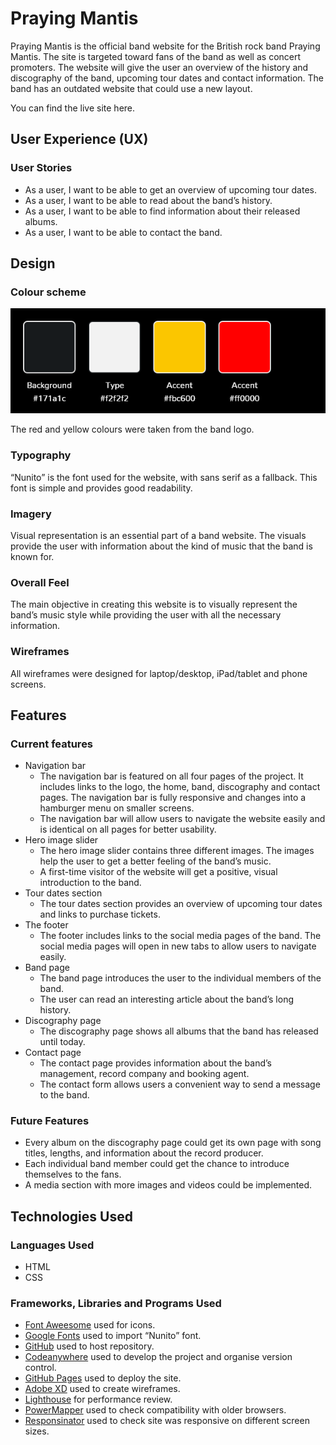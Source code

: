 # Praying Mantis

Praying Mantis is the official band website for the British rock band Praying Mantis. The site is targeted toward fans of the band as well as concert promoters. The website will give the user an overview of the history and discography of the band, upcoming tour dates and contact information. The band has an outdated website that could use a new layout.

You can find the live site here.

## User Experience (UX)

### User Stories

- As a user, I want to be able to get an overview of upcoming tour dates.
- As a user, I want to be able to read about the band’s history.
- As a user, I want to be able to find information about their released albums.
- As a user, I want to be able to contact the band.
  
## Design

### Colour scheme

![Colour Scheme](/assets/images/colour-scheme.png)

The red and yellow colours were taken from the band logo.

### Typography

“Nunito” is the font used for the website, with sans serif as a fallback. This font is simple and provides good readability.

### Imagery

Visual representation is an essential part of a band website. The visuals provide the user with information about the kind of music that the band is known for.

### Overall Feel

The main objective in creating this website is to visually represent the band’s music style while providing the user with all the necessary information.

### Wireframes

All wireframes were designed for laptop/desktop, iPad/tablet and phone screens.

## Features

### Current features

- Navigation bar
  - The navigation bar is featured on all four pages of the project. It includes links to the logo, the home, band, discography and contact pages. The navigation bar is fully responsive and changes into a hamburger menu on smaller screens.
  - The navigation bar will allow users to navigate the website easily and is identical on all pages for better usability.
- Hero image slider
  - The hero image slider contains three different images. The images help the user to get a better feeling of the band’s music. 
  - A first-time visitor of the website will get a positive, visual introduction to the band.
- Tour dates section
  - The tour dates section provides an overview of upcoming tour dates and links to purchase tickets.
- The footer
  - The footer includes links to the social media pages of the band. The social media pages will open in new tabs to allow users to navigate easily.
- Band page
  - The band page introduces the user to the individual members of the band. 
  - The user can read an interesting article about the band’s long history.
- Discography page
  - The discography page shows all albums that the band has released until today. 
- Contact page
  - The contact page provides information about the band’s management, record company and booking agent. 
  - The contact form allows users a convenient way to send a message to the band.

### Future Features

- Every album on the discography page could get its own page with song titles, lengths, and information about the record producer. 
- Each individual band member could get the chance to introduce themselves to the fans.
- A media section with more images and videos could be implemented.

## Technologies Used

### Languages Used

- HTML
- CSS

### Frameworks, Libraries and Programs Used

- [Font Aweesome](https://fontawesome.com/) used for icons.
- [Google Fonts](https://fonts.google.com/) used to import “Nunito” font.
- [GitHub](https://github.com) used to host repository.
- [Codeanywhere](https://app.codeanywhere.com/) used to develop the project and organise version control.
- [GitHub Pages](https://pages.github.com/) used to deploy the site.
- [Adobe XD](https://helpx.adobe.com/de/support/xd.html) used to create wireframes.
- [Lighthouse](https://developer.chrome.com/docs/lighthouse/overview/) for performance review.
- [PowerMapper](https://www.powermapper.com/) used to check compatibility with older browsers.
- [Responsinator](http://www.responsinator.com/) used to check site was responsive on different screen sizes.


